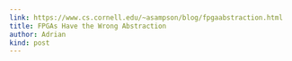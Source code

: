 ```yaml
---
link: https://www.cs.cornell.edu/~asampson/blog/fpgaabstraction.html
title: FPGAs Have the Wrong Abstraction
author: Adrian
kind: post
---
```

